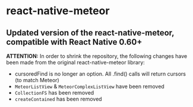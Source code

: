 # react-native-meteor

## Updated version of the react-native-meteor, compatible with React Native 0.60+

**ATTENTION:** In order to shrink the repository, the following changes have been made from the original react-native-meteor library:
- cursoredFind is no longer an option. All .find() calls will return cursors (to match Meteor)
- `MeteorListView` & `MeteorComplexListView` have been removed
- `CollectionFS` has been removed
- `createContained` has been removed
